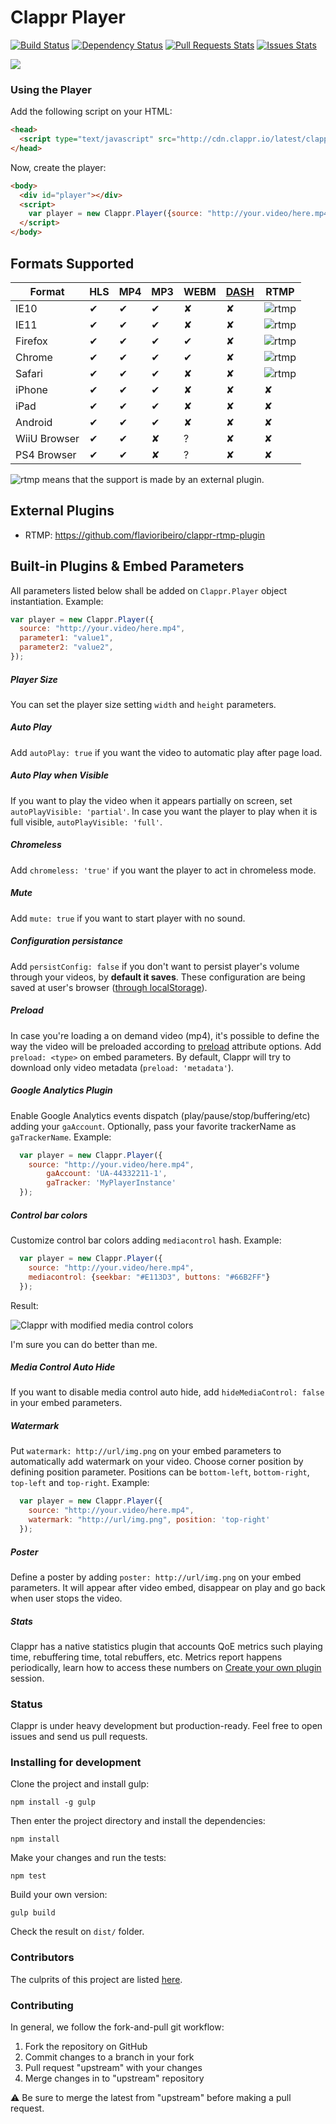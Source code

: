 # Clappr Player

[![Build Status](https://travis-ci.org/globocom/clappr.svg?branch=master)](https://travis-ci.org/globocom/clappr)
[![Dependency Status](https://gemnasium.com/globocom/clappr.svg)](https://gemnasium.com/globocom/clappr)
[![Pull Requests Stats](http://issuestats.com/github/globocom/clappr/badge/pr)](http://issuestats.com/github/globocom/clappr)
[![Issues Stats](http://issuestats.com/github/globocom/clappr/badge/issue)](http://issuestats.com/github/globocom/clappr)

<img src="https://i.cloudup.com/GSbXxvCsBK.png">


### Using the Player

Add the following script on your HTML:
```html
<head>
  <script type="text/javascript" src="http://cdn.clappr.io/latest/clappr.min.js"></script>
</head>
```
Now, create the player:
```html
<body>
  <div id="player"></div>
  <script>
    var player = new Clappr.Player({source: "http://your.video/here.mp4", parentId: "#player"});
  </script>
</body>
```

## Formats Supported

Format       |HLS|MP4|MP3|WEBM| [DASH](https://github.com/globocom/clappr/issues/161) | RTMP |
-------------|---|---|---|----|-------------------------------------------------------|------|
IE10         | ✔ | ✔ | ✔ |  ✘ | ✘ | ![rtmp](http://flv.io/external3.png)
IE11         | ✔ | ✔ | ✔ |  ✘ | ✘ | ![rtmp](http://flv.io/external3.png)
Firefox      | ✔ | ✔ | ✔ |  ✔ | ✘ | ![rtmp](http://flv.io/external3.png)
Chrome       | ✔ | ✔ | ✔ |  ✔ | ✘ | ![rtmp](http://flv.io/external3.png)
Safari       | ✔ | ✔ | ✔ |  ✘ | ✘ | ![rtmp](http://flv.io/external3.png)
iPhone       | ✔ | ✔ | ✔ |  ✘ | ✘ | ✘
iPad         | ✔ | ✔ | ✔ |  ✘ | ✘ | ✘
Android      | ✔ | ✔ | ✔ |  ✘ | ✘ | ✘
WiiU Browser | ✔ | ✔ | ✘ |  ? | ✘ | ✘
PS4 Browser  | ✔ | ✔ | ✘ |  ? | ✘ | ✘

![rtmp](http://flv.io/external3.png) means that the support is made by an external plugin.

## External Plugins

- RTMP: https://github.com/flavioribeiro/clappr-rtmp-plugin

## Built-in Plugins & Embed Parameters

All parameters listed below shall be added on `Clappr.Player` object instantiation. Example:
```javascript
var player = new Clappr.Player({
  source: "http://your.video/here.mp4",
  parameter1: "value1",
  parameter2: "value2",
});
```

##### Player Size
You can set the player size setting `width` and `height` parameters.

##### Auto Play
Add `autoPlay: true` if you want the video to automatic play after page load.

##### Auto Play when Visible
If you want to play the video when it appears partially on screen, set `autoPlayVisible: 'partial'`. In case you want the player to play when it is full visible, `autoPlayVisible: 'full'`.

##### Chromeless
Add `chromeless: 'true'` if you want the player to act in chromeless mode.

##### Mute
Add `mute: true` if you want to start player with no sound.

##### Configuration persistance
Add `persistConfig: false` if you don't want to persist player's volume through your videos, by **default it saves**. These configuration are being saved at user's browser ([through localStorage](http://diveintohtml5.info/storage.html)).

##### Preload
In case you're loading a on demand video (mp4), it's possible to define the way the video will be preloaded according to [preload](http://www.stevesouders.com/blog/2013/04/12/html5-video-preload/) attribute options. Add `preload: <type>` on embed parameters. By default, Clappr will try to download only video metadata (`preload: 'metadata'`).

##### Google Analytics Plugin
Enable Google Analytics events dispatch (play/pause/stop/buffering/etc) adding your `gaAccount`. Optionally, pass your favorite trackerName as `gaTrackerName`. Example:

```javascript
  var player = new Clappr.Player({
    source: "http://your.video/here.mp4",
		gaAccount: 'UA-44332211-1',
		gaTracker: 'MyPlayerInstance'
  });
```

##### Control bar colors
Customize control bar colors adding `mediacontrol` hash. Example:

```javascript
  var player = new Clappr.Player({
    source: "http://your.video/here.mp4",
    mediacontrol: {seekbar: "#E113D3", buttons: "#66B2FF"}
  });
```
Result:

![Clappr with modified media control colors](https://s3.amazonaws.com/cdn.clappr.io/screenshot.png)

I'm sure you can do better than me.

##### Media Control Auto Hide

If you want to disable media control auto hide, add `hideMediaControl: false` in your embed parameters.

##### Watermark
Put `watermark: http://url/img.png` on your embed parameters to automatically add watermark on your video. Choose corner position by defining position parameter. Positions can be `bottom-left`, `bottom-right`, `top-left` and `top-right`. Example:

```javascript
  var player = new Clappr.Player({
    source: "http://your.video/here.mp4",
    watermark: "http://url/img.png", position: 'top-right'
  });
```

##### Poster
Define a poster by adding `poster: http://url/img.png` on your embed parameters. It will appear after video embed, disappear on play and go back when user stops the video.

##### Stats
Clappr has a native statistics plugin that accounts QoE metrics such playing time, rebuffering time, total rebuffers, etc. Metrics report happens periodically, learn how to access these numbers on [Create your own plugin](https://github.com/globocom/generator-clappr-plugin) session.


### Status

Clappr is under heavy development but production-ready. Feel free to open issues and send us pull requests.

### Installing for development

Clone the project and install gulp:

`npm install -g gulp`

Then enter the project directory and install the dependencies:

`npm install`

Make your changes and run the tests:

`npm test`

Build your own version:

`gulp build`

Check the result on `dist/` folder.

### Contributors

The culprits of this project are listed [here](https://github.com/globocom/clappr/graphs/contributors).

### Contributing

In general, we follow the fork-and-pull git workflow:

1. Fork the repository on GitHub
2. Commit changes to a branch in your fork
3. Pull request "upstream" with your changes
4. Merge changes in to "upstream" repository

:warning: Be sure to merge the latest from "upstream" before making a pull request.
